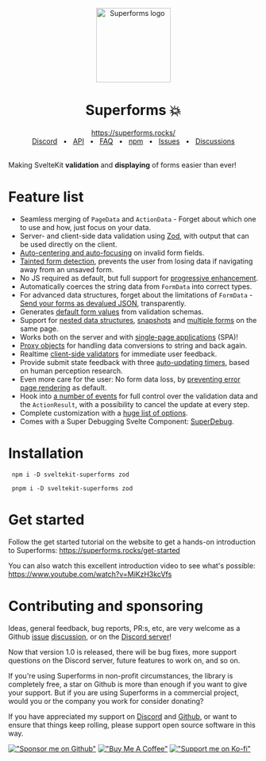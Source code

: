 <p align="center">
  <img src="https://github.com/ciscoheat/sveltekit-superforms/raw/main/logo.svg" width="150px" align="center" alt="Superforms logo" />
  <h1 align="center">Superforms 💥</h1>
</p>

<div align="center">
  <a align="center" href="https://superforms.rocks/">https://superforms.rocks/</a>
  <br />
  <a href="https://discord.gg/AptebvVuhB">Discord</a>
  <span>&nbsp;&nbsp;•&nbsp;&nbsp;</span>
  <a href="https://superforms.rocks/api">API</a>
  <span>&nbsp;&nbsp;•&nbsp;&nbsp;</span>
  <a href="https://superforms.rocks/faq">FAQ</a>
  <span>&nbsp;&nbsp;•&nbsp;&nbsp;</span>
  <a href="https://www.npmjs.com/package/sveltekit-superforms">npm</a>
  <span>&nbsp;&nbsp;•&nbsp;&nbsp;</span>
  <a href="https://github.com/ciscoheat/sveltekit-superforms/issues">Issues</a>
  <span>&nbsp;&nbsp;•&nbsp;&nbsp;</span>
  <a href="https://github.com/ciscoheat/sveltekit-superforms/discussions">Discussions</a>
</div>

<br/>

Making SvelteKit **validation** and **displaying** of forms easier than ever!

# Feature list

- Seamless merging of `PageData` and `ActionData` - Forget about which one to use and how, just focus on your data.
- Server- and client-side data validation using [Zod](https://zod.dev), with output that can be used directly on the client.
- [Auto-centering and auto-focusing](https://superforms.rocks/concepts/error-handling#usage-client) on invalid form fields.
- [Tainted form detection](https://superforms.rocks/concepts/tainted), prevents the user from losing data if navigating away from an unsaved form.
- No JS required as default, but full support for [progressive enhancement](https://superforms.rocks/concepts/enhance).
- Automatically coerces the string data from `FormData` into correct types.
- For advanced data structures, forget about the limitations of `FormData` - [Send your forms as devalued JSON](https://superforms.rocks/concepts/nested-data), transparently.
- Generates [default form values](https://superforms.rocks/default-values) from validation schemas.
- Support for [nested data structures](https://superforms.rocks/concepts/nested-data), [snapshots](https://superforms.rocks/concepts/snapshots) and [multiple forms](https://superforms.rocks/concepts/multiple-forms) on the same page.
- Works both on the server and with [single-page applications](https://superforms.rocks/concepts/spa) (SPA)!
- [Proxy objects](https://superforms.rocks/concepts/proxy-objects) for handling data conversions to string and back again.
- Realtime [client-side validators](https://superforms.rocks/concepts/client-validation) for immediate user feedback.
- Provide submit state feedback with three [auto-updating timers](https://superforms.rocks/concepts/timers), based on human perception research.
- Even more care for the user: No form data loss, by [preventing error page rendering](https://superforms.rocks/concepts/enhance#differences-from-sveltekits-useenhance) as default.
- Hook into [a number of events](https://superforms.rocks/concepts/events) for full control over the validation data and the `ActionResult`, with a possibility to cancel the update at every step.
- Complete customization with a [huge list of options](https://superforms.rocks/api#superformform-options).
- Comes with a Super Debugging Svelte Component: [SuperDebug](https://superforms.rocks/api#superdebug).

# Installation

```
 npm i -D sveltekit-superforms zod
```

```
 pnpm i -D sveltekit-superforms zod
```

# Get started

Follow the get started tutorial on the website to get a hands-on introduction to Superforms: https://superforms.rocks/get-started

You can also watch this excellent introduction video to see what's possible: https://www.youtube.com/watch?v=MiKzH3kcVfs

# Contributing and sponsoring

Ideas, general feedback, bug reports, PR:s, etc, are very welcome as a Github [issue](https://github.com/ciscoheat/sveltekit-superforms/issues) [discussion](https://github.com/ciscoheat/sveltekit-superforms/discussions), or on the [Discord server](https://discord.gg/AptebvVuhB)!

Now that version 1.0 is released, there will be bug fixes, more support questions on the Discord server, future features to work on, and so on.

If you're using Superforms in non-profit circumstances, the library is completely free, a star on Github is more than enough if you want to give your support. But if you are using Superforms in a commercial project, would you or the company you work for consider donating?

If you have appreciated my support on <a href="https://discord.gg/AptebvVuhB">Discord</a> and <a href="https://github.com/ciscoheat/sveltekit-superforms">Github</a>, or want to ensure that things keep rolling, please support open source software in this way.

[!["Sponsor me on Github"](https://github.com/ciscoheat/sveltekit-superforms/raw/main/github.png)](https://github.com/sponsors/ciscoheat) [!["Buy Me A Coffee"](https://github.com/ciscoheat/sveltekit-superforms/raw/main/buymeacoffee.webp)](https://www.buymeacoffee.com/ciscoheat) [!["Support me on Ko-fi"](https://github.com/ciscoheat/sveltekit-superforms/raw/main/ko-fi.png)](https://ko-fi.com/ciscoheat)
